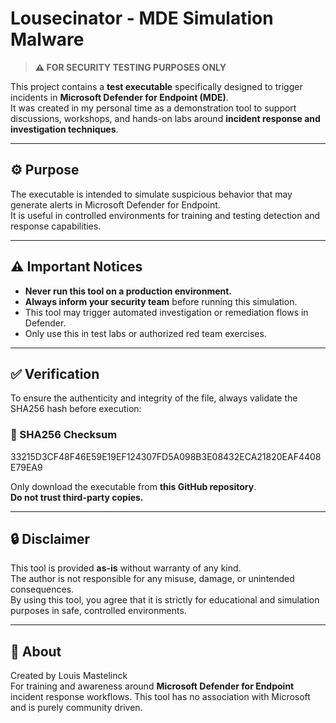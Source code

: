# Lousecinator - MDE Simulation Malware

> **⚠️ FOR SECURITY TESTING PURPOSES ONLY**

This project contains a **test executable** specifically designed to trigger incidents in **Microsoft Defender for Endpoint (MDE)**.  
It was created in my personal time as a demonstration tool to support discussions, workshops, and hands-on labs around **incident response and investigation techniques**.

---

## ⚙️ Purpose

The executable is intended to simulate suspicious behavior that may generate alerts in Microsoft Defender for Endpoint.  
It is useful in controlled environments for training and testing detection and response capabilities.

---

## ⚠️ Important Notices

- **Never run this tool on a production environment.**
- **Always inform your security team** before running this simulation.
- This tool may trigger automated investigation or remediation flows in Defender.
- Only use this in test labs or authorized red team exercises.

---

## ✅ Verification

To ensure the authenticity and integrity of the file, always validate the SHA256 hash before execution:
### 🔐 SHA256 Checksum
33215D3CF48F46E59E19EF124307FD5A098B3E08432ECA21820EAF4408E79EA9 


Only download the executable from **this GitHub repository**.  
**Do not trust third-party copies.**

---

## 🔒 Disclaimer

This tool is provided **as-is** without warranty of any kind.  
The author is not responsible for any misuse, damage, or unintended consequences.  
By using this tool, you agree that it is strictly for educational and simulation purposes in safe, controlled environments.

---

## 🙋 About

Created by Louis Mastelinck  
For training and awareness around **Microsoft Defender for Endpoint** incident response workflows.
This tool has no association with Microsoft and is purely community driven. 
